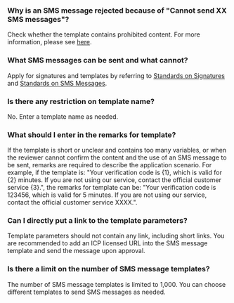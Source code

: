 ### Why is an SMS message rejected because of "Cannot send XX SMS messages"?

Check whether the template contains prohibited content. For more information, please see [here](https://cloud.tencent.com/document/product/382/13444#.E6.99.AE.E9.80.9A.E7.9F.AD.E4.BF.A1.E5.AE.A1.E6.A0.B8.E6.A0.87.E5.87.86).

### What SMS messages can be sent and what cannot?

Apply for signatures and templates by referring to [Standards on Signatures](https://cloud.tencent.com/document/product/382/13444#.E7.AD.BE.E5.90.8D.E5.AE.A1.E6.A0.B8.E6.A0.87.E5.87.86) and [Standards on SMS Messages](https://cloud.tencent.com/document/product/382/13444#.E6.99.AE.E9.80.9A.E7.9F.AD.E4.BF.A1.E5.AE.A1.E6.A0.B8.E6.A0.87.E5.87.86).

### Is there any restriction on template name?

No. Enter a template name as needed.

### What should I enter in the remarks for template?

If the template is short or unclear and contains too many variables, or when the reviewer cannot confirm the content and the use of an SMS message to be sent, remarks are required to describe the application scenario. For example, if the template is: "Your verification code is {1}, which is valid for {2} minutes. If you are not using our service, contact the official customer service {3}.", the remarks for template can be: "Your verification code is 123456, which is valid for 5 minutes. If you are not using our service, contact the official customer service XXXX.".

### Can I directly put a link to the template parameters?

Template parameters should not contain any link, including short links. You are recommended to add an ICP licensed URL into the SMS message template and send the message upon approval.

### Is there a limit on the number of SMS message templates?
The number of SMS message templates is limited to 1,000. You can choose different templates to send SMS messages as needed.

